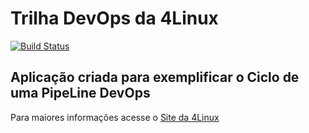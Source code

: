 # Trilha DevOps da 4Linux

<!-- Altere a Flag abaixo com sua URL do Travis -->
[![Build Status](https://travis-ci.org/evandrotex/DevOpsLab-HelloWorld)](https://travis-ci.org/gabyldias/simple-unittest)

## Aplicação criada para exemplificar o Ciclo de uma PipeLine DevOps


Para maiores informações acesse o [Site da 4Linux](https://www.4linux.com.br/cursos/devops)
